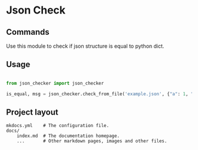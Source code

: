 # Json Check

## Commands

Use this module to check if json structure is equal to python dict.


## Usage

```python

from json_checker import json_checker

is_equal, msg = json_checker.check_from_file('example.json', {"a": 1, "b": 2})

```


## Project layout

    mkdocs.yml    # The configuration file.
    docs/
        index.md  # The documentation homepage.
        ...       # Other markdown pages, images and other files.
